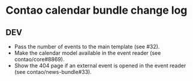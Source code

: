 # Contao calendar bundle change log

## DEV

 * Pass the number of events to the main template (see #32).
 * Make the calendar model available in the event reader (see contao/core#8869).
 * Show the 404 page if an external event is opened in the event reader (see contao/news-bundle#33).
